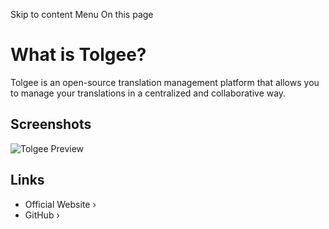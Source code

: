 Skip to content
Menu
On this page
# What is Tolgee? ​
Tolgee is an open-source translation management platform that allows you to manage your translations in a centralized and collaborative way.
## Screenshots ​
![Tolgee Preview](https://user-images.githubusercontent.com/18496315/188672133-064d2a26-e414-4f5e-ab43-549af8cb2145.gif)
## Links ​
  * Official Website ›
  * GitHub ›


